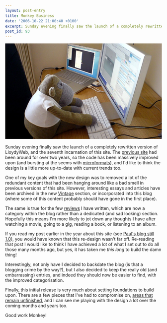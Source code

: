 ```yaml
---
layout: post-entry
title: Monkey Business
date: '2006-10-22 21:00:40 +0100'
excerpt: Sunday evening finally saw the launch of a completely rewritten version of LloydyWeb, and the seventh incarnation of this site.
post_id: 93
---
```

![Monkey at the computer](/assets/images/2006/10/monkey_business.jpg)

Sunday evening finally saw the launch of a completely rewritten version of LloydyWeb, and the seventh incarnation of this site. The [previous site][1] had been around for over two years, so the code has been massively improved upon (and bursting at the seems with [microformats][2]), and I'd like to think the design is a little more up-to-date with current trends too.

One of my key goals with the new design was to removed a lot of the redundant content that had been hanging around like a bad smell in previous versions of this site. However, interesting essays and articles have been archived in the new [Vintage][3] section, or incorporated into this blog (where some of this content probably should have gone in the first place).

The same is true for the few [reviews][4] I have written, which are now a category within the blog rather than a dedicated (and sad looking) section. Hopefully this means I'm more likely to jot down any thoughts I have after watching a movie, going to a gig, reading a book, or listening to an album.

If you read my post earlier in the year about this site (see [Paul's blog still 1.0][5]), you would have known that this re-design wasn't far off. Re-reading that post I would like to think I have achieved a lot of what I set out to do all those many months ago, but yes, it has taken me *this long* to build the damn thing!

Interestingly, not only have I decided to backdate the blog (is that a blogging crime by the way?), but I also decided to keep the really old (and embarrassing) entries, and indeed they should now be easier to find, with the improved categorisation.

Finally, this initial release is very much about setting foundations to build upon. There are a few pieces that I've had to compromise on, [areas that remain unfinished][6], and I can see me playing with the design a lot over the coming months and years too.

Good work Monkey!

[1]: /2004/07/lloydyweb_v6/
[2]: http://microformats.org/
[3]: http://v7.paulrobertlloyd.com/vintage/
[4]: http://v7.paulrobertlloyd.com/blog/review/
[5]: /2006/03/pauls_blog_still_10/
[6]: http://v7.paulrobertlloyd.com/photos/